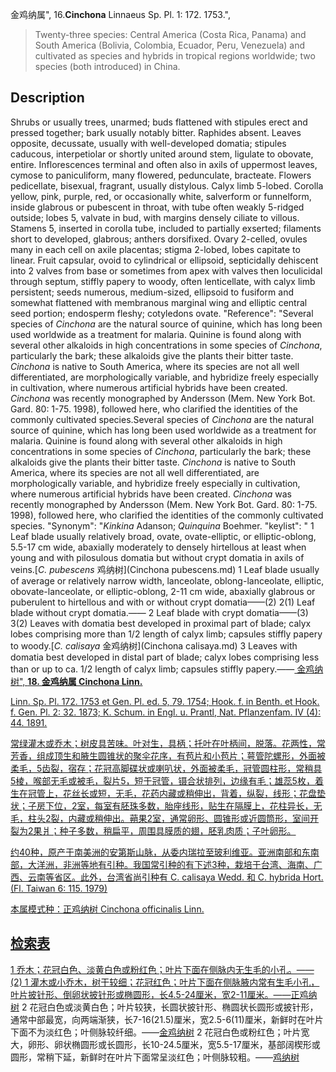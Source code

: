 金鸡纳属",
16.**Cinchona** Linnaeus Sp. Pl. 1: 172. 1753.",

> Twenty-three species: Central America (Costa Rica, Panama) and South America (Bolivia, Colombia, Ecuador, Peru, Venezuela) and cultivated as species and hybrids in tropical regions worldwide; two species (both introduced) in China.

## Description
Shrubs or usually trees, unarmed; buds flattened with stipules erect and pressed together; bark usually notably bitter. Raphides absent. Leaves opposite, decussate, usually with well-developed domatia; stipules caducous, interpetiolar or shortly united around stem, ligulate to obovate, entire. Inflorescences terminal and often also in axils of uppermost leaves, cymose to paniculiform, many flowered, pedunculate, bracteate. Flowers pedicellate, bisexual, fragrant, usually distylous. Calyx limb 5-lobed. Corolla yellow, pink, purple, red, or occasionally white, salverform or funnelform, inside glabrous or pubescent in throat, with tube often weakly 5-ridged outside; lobes 5, valvate in bud, with margins densely ciliate to villous. Stamens 5, inserted in corolla tube, included to partially exserted; filaments short to developed, glabrous; anthers dorsifixed. Ovary 2-celled, ovules many in each cell on axile placentas; stigma 2-lobed, lobes capitate to linear. Fruit capsular, ovoid to cylindrical or ellipsoid, septicidally dehiscent into 2 valves from base or sometimes from apex with valves then loculicidal through septum, stiffly papery to woody, often lenticellate, with calyx limb persistent; seeds numerous, medium-sized, ellipsoid to fusiform and somewhat flattened with membranous marginal wing and elliptic central seed portion; endosperm fleshy; cotyledons ovate.
  "Reference": "Several species of *Cinchona* are the natural source of quinine, which has long been used worldwide as a treatment for malaria. Quinine is found along with several other alkaloids in high concentrations in some species of *Cinchona*, particularly the bark; these alkaloids give the plants their bitter taste. *Cinchona* is native to South America, where its species are not all well differentiated, are morphologically variable, and hybridize freely especially in cultivation, where numerous artificial hybrids have been created. *Cinchona* was recently monographed by Andersson (Mem. New York Bot. Gard. 80: 1-75. 1998), followed here, who clarified the identities of the commonly cultivated species.Several species of *Cinchona* are the natural source of quinine, which has long been used worldwide as a treatment for malaria. Quinine is found along with several other alkaloids in high concentrations in some species of *Cinchona*, particularly the bark; these alkaloids give the plants their bitter taste. *Cinchona* is native to South America, where its species are not all well differentiated, are morphologically variable, and hybridize freely especially in cultivation, where numerous artificial hybrids have been created. *Cinchona* was recently monographed by Andersson (Mem. New York Bot. Gard. 80: 1-75. 1998), followed here, who clarified the identities of the commonly cultivated species.
  "Synonym": "*Kinkina* Adanson; *Quinquina* Boehmer.
  "keylist": "
1 Leaf blade usually relatively broad, ovate, ovate-elliptic, or elliptic-oblong, 5.5-17 cm wide, abaxially moderately to densely hirtellous at least when young and with pilosulous domatia but without crypt domatia in axils of veins.[*C. pubescens* 鸡纳树](Cinchona pubescens.md)
1 Leaf blade usually of average or relatively narrow width, lanceolate, oblong-lanceolate, elliptic, obovate-lanceolate, or elliptic-oblong, 2-11 cm wide, abaxially glabrous or puberulent to hirtellous and with or without crypt domatia——(2)
2(1) Leaf blade without crypt domatia.——
2 Leaf blade with crypt domatia——(3)
3(2) Leaves with domatia best developed in proximal part of blade; calyx lobes comprising more than 1/2 length of calyx limb; capsules stiffly papery to woody.[*C. calisaya* 金鸡纳树](Cinchona calisaya.md)
3 Leaves with domatia best developed in distal part of blade; calyx lobes comprising less than or up to ca. 1/2 length of calyx limb; capsules stiffly papery.——<a href='/info/Cinchona calisaya?t=foc'> 金鸡纳树",
**18. 金鸡纳属 Cinchona Linn.**

Linn. Sp. Pl. 172. 1753 et Gen. Pl. ed. 5, 79. 1754; Hook. f. in Benth. et Hook. f. Gen. Pl. 2: 32. 1873; K. Schum. in Engl. u. Prantl, Nat. Pflanzenfam. IV (4): 44. 1891.

常绿灌木或乔木；树皮具苦味。叶对生，具柄；托叶在叶柄间，脱落。花两性，常芳香，组成顶生和腋生圆锥状的聚伞花序，有苞片和小苞片；萼管陀螺形，外面被柔毛，5齿裂，宿存；花冠高脚碟状或喇叭状，外面被柔毛，冠管圆柱形，常稍具5棱，喉部无毛或被毛，裂片5，短于冠管，镊合状排列，边缘有毛；雄蕊5枚，着生在冠管上，花丝长或短，无毛，花药内藏或稍伸出，背着，纵裂，线形；花盘垫状；子房下位，2室，每室有胚珠多数，胎座线形，贴生在隔膜上，花柱异长，无毛，柱头2裂，内藏或稍伸出。蒴果2室，通常卵形、圆锥形或近圆筒形，室间开裂为2果爿；种子多数，稍扁平，周围具膜质的翅，胚乳肉质；子叶卵形。

约40种，原产于南美洲的安第斯山脉，从委内瑞拉至玻利维亚。亚洲南部和东南部，大洋洲，非洲等地有引种。我国常引种的有下述3种，栽培于台湾、海南、广西、云南等省区。此外，台湾省尚引种有 C. calisaya Wedd. 和 C. hybrida Hort. (Fl. Taiwan 6: 115. 1979)

本属模式种：正鸡纳树 Cinchona officinalis Linn.

## 检索表

1 乔木；花冠白色、淡黄白色或粉红色；叶片下面在侧脉内无生毛的小孔。——(2)
1 灌木或小乔木，树干较细；花冠红色；叶片下面在侧脉腋内常有生毛小孔，叶片披针形、倒卵状披针形或椭圆形，长4.5-24厘米，宽2-11厘米。——[正鸡纳树](Cinchona%20officinalis.md)
2 花冠白色或淡黄白色；叶片较狭，长圆状披针形、椭圆状长圆形或披针形，通常中部最宽，向两端渐狭，长7-16(21.5)厘米，宽2.5-6(11)厘米，新鲜时在叶片下面不为淡红色；叶侧脉较纤细。——[金鸡纳树](Cinchona%20ledgeriana.md)
2 花冠白色或粉红色；叶片宽大，卵形、卵状椭圆形或长圆形，长10-24.5厘米，宽5.5-17厘米，基部阔楔形或圆形，常稍下延，新鲜时在叶片下面常呈淡红色；叶侧脉较粗。——[鸡纳树](Cinchona%20succirubra.md)
